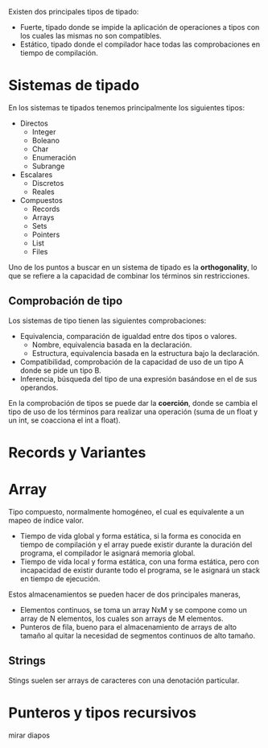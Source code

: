 Existen dos principales tipos de tipado:
- Fuerte, tipado donde se impide la aplicación de operaciones a tipos con los cuales las mismas no son compatibles.
- Estático, tipado donde el compilador hace todas las comprobaciones en tiempo de compilación.

# Sistemas de tipado
En los sistemas te tipados tenemos principalmente los siguientes tipos:
- Directos
	- Integer
	- Boleano
	- Char
	- Enumeración
	- Subrange
- Escalares
	- Discretos
	- Reales
- Compuestos
	- Records
	- Arrays
	- Sets
	- Pointers
	- List
	- Files

Uno de los puntos a buscar en un sistema de tipado es la **orthogonality**, lo que se refiere a la capacidad de combinar los términos sin restricciones.
## Comprobación de tipo
Los sistemas de tipo tienen las siguientes comprobaciones:
- Equivalencia, comparación de igualdad entre dos tipos o valores.
	- Nombre, equivalencia basada en la declaración.
	- Estructura, equivalencia basada en la estructura bajo la declaración.
- Compatibilidad, comprobación de la capacidad de uso de un tipo A donde se pide un tipo B.
- Inferencia, búsqueda del tipo de una expresión basándose en el de sus operandos. 

En la comprobación de tipos se puede dar la **coerción**, donde se cambia el tipo de uso de los términos para realizar una operación (suma de un float y un int, se coacciona el int a float).

# Records y Variantes

# Array
Tipo compuesto, normalmente homogéneo, el cual es equivalente a un mapeo de índice valor.
- Tiempo de vida global y forma estática, si la forma es conocida en tiempo de compilación y el array puede existir durante la duración del programa, el compilador le asignará memoria global.
- Tiempo de vida local y forma estática, con una forma estática, pero con incapacidad de existir durante todo el programa, se le asignará un stack en tiempo de ejecución.

Estos almacenamientos se pueden hacer de dos principales maneras, 
- Elementos continuos, se toma un array NxM y se compone como un array de N elementos, los cuales son arrays de M elementos.
- Punteros de fila, bueno para el almacenamiento de arrays de alto tamaño al quitar la necesidad de segmentos continuos de alto tamaño.

## Strings
Stings suelen ser arrays de caracteres con una denotación particular.
# Punteros y tipos recursivos
mirar diapos